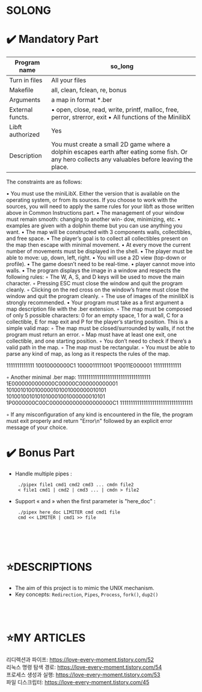 # SOLONG


✔️ Mandatory Part
================

| Program name | so_long |
|--------------|----------|
| Turn in files | All your files |
| Makefile | all, clean, fclean, re, bonus |
| Arguments | a map in format *.ber |
| External functs. | • open, close, read, write, printf, malloc, free, perror, strerror, exit   • All functions of the MinilibX |
| Libft authorized | Yes |
| Description | You must create a small 2D game where a dolphin escapes earth after eating some fish. Or any hero collects any valuables before leaving the place. |



The constraints are as follows:

• You must use the miniLibX. Either the version that is available on the operating system, or from its sources. If you choose to work with the sources, you will need to apply the same rules for your libft as those written above in Common Instructions part.
• The management of your window must remain smooth: changing to another win- dow, minimizing, etc.
• examples are given with a dolphin theme but you can use anything you want.
• The map will be constructed with 3 components walls, collectibles, and free space.
• The player’s goal is to collect all collectibles present on the map then escape with minimal movement.
• At every move the current number of movements must be displayed in the shell.
• The player must be able to move: up, down, left, right.
• You will use a 2D view (top-down or profile).
• The game doesn’t need to be real-time.
• player cannot move into walls.
• The program displays the image in a window and respects the following rules:
◦ The W, A, S, and D keys will be used to move the main character.
◦ Pressing ESC must close the window and quit the program cleanly.
◦ Clicking on the red cross on the window’s frame must close the window and quit the program cleanly.
◦ The use of images of the minilibX is strongly recommended.
• Your program must take as a first argument a map description file with the .ber
extension.
◦ The map must be composed of only 5 possible characters: 0 for an empty space, 1 for a wall, C for a collectible, E for map exit and P for the player’s starting position.
This is a simple valid map:
◦ The map must be closed/surrounded by walls, if not the program must return an error.
◦ Map must have at least one exit, one collectible, and one starting position.
◦ You don’t need to check if there’s a valid path in the map.
◦ The map must be rectangular.
◦ You must be able to parse any kind of map, as long as it respects the rules of the map.
 
1111111111111
10010000000C1
1000011111001
1P0011E000001
1111111111111

 ◦ Another minimal .ber map:
1111111111111111111111111111111111
1E0000000000000C00000C000000000001
1010010100100000101001000000010101
1010010010101010001001000000010101
1P0000000C00C0000000000000000000C1
1111111111111111111111111111111111

◦ If any misconfiguration of any kind is encountered in the file, the program must exit properly and return "Error\n" followed by an explicit error message of your choice.

✔️ Bonus Part
============

- Handle multiple pipes :

       ./pipex file1 cmd1 cmd2 cmd3 ... cmdn file2
       < file1 cmd1 | cmd2 | cmd3 ... | cmdn > file2
       
- Support « and » when the first parameter is "here_doc" :

       ./pipex here_doc LIMITER cmd cmd1 file
       cmd << LIMITER | cmd1 >> file

</br>
</br>
</br>

⭐DESCRIPTIONS
==============

* The aim of this project is to mimic the UNIX mechanism.
* Key concepts: `Redirection`, `Pipes`, `Process`, `fork()`, `dup2()`
</br>
</br>



⭐MY ARTICLES
=============

리디렉션과 파이프: https://love-every-moment.tistory.com/52
</br>
리눅스 명령 탐색 경로: https://love-every-moment.tistory.com/54
</br>
프로세스 생성과 실행: https://love-every-moment.tistory.com/53
</br>
파일 디스크립터: https://love-every-moment.tistory.com/45
</br>

